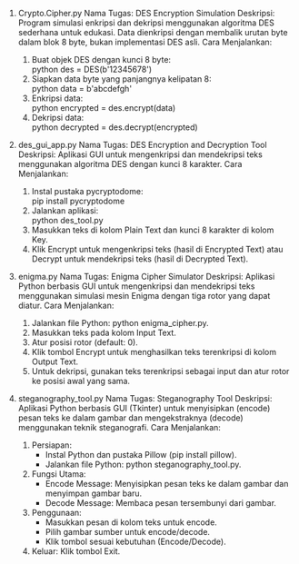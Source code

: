 1. Crypto.Cipher.py
   Nama Tugas: DES Encryption Simulation
   Deskripsi: Program simulasi enkripsi dan dekripsi menggunakan algoritma DES sederhana untuk edukasi. Data dienkripsi dengan membalik urutan byte dalam blok 8 byte, bukan implementasi DES asli.
   Cara Menjalankan:
      1. Buat objek DES dengan kunci 8 byte:  
         python
         des = DES(b'12345678')
      2. Siapkan data byte yang panjangnya kelipatan 8:  
         python
         data = b'abcdefgh'
      3. Enkripsi data:  
         python
         encrypted = des.encrypt(data)
      4. Dekripsi data:  
         python
         decrypted = des.decrypt(encrypted)
         
2. des_gui_app.py
   Nama Tugas: DES Encryption and Decryption Tool
   Deskripsi: Aplikasi GUI untuk mengenkripsi dan mendekripsi teks menggunakan algoritma DES dengan kunci 8 karakter.
   Cara Menjalankan: 
      1. Instal pustaka pycryptodome:  
         pip install pycryptodome
      2. Jalankan aplikasi:  
         python des_tool.py
      3. Masukkan teks di kolom Plain Text dan kunci 8 karakter di kolom Key.  
      4. Klik Encrypt untuk mengenkripsi teks (hasil di Encrypted Text) atau Decrypt untuk mendekripsi teks (hasil di Decrypted Text).

3. enigma.py
   Nama Tugas: Enigma Cipher Simulator
   Deskripsi: Aplikasi Python berbasis GUI untuk mengenkripsi dan mendekripsi teks menggunakan simulasi mesin Enigma dengan tiga rotor yang dapat diatur.
   Cara Menjalankan: 
      1. Jalankan file Python: python enigma_cipher.py.  
      2. Masukkan teks pada kolom Input Text.  
      3. Atur posisi rotor (default: 0).  
      4. Klik tombol Encrypt untuk menghasilkan teks terenkripsi di kolom Output Text.  
      5. Untuk dekripsi, gunakan teks terenkripsi sebagai input dan atur rotor ke posisi awal yang sama.

4. steganography_tool.py
   Nama Tugas: Steganography Tool
   Deskripsi: Aplikasi Python berbasis GUI (Tkinter) untuk menyisipkan (encode) pesan teks ke dalam gambar dan mengekstraknya (decode) menggunakan teknik steganografi.
   Cara Menjalankan: 
      1. Persiapan:  
         - Instal Python dan pustaka Pillow (pip install pillow).  
         - Jalankan file Python: python steganography_tool.py.  
      2. Fungsi Utama:  
         - Encode Message: Menyisipkan pesan teks ke dalam gambar dan menyimpan gambar baru.  
         - Decode Message: Membaca pesan tersembunyi dari gambar.  
      3. Penggunaan:  
         - Masukkan pesan di kolom teks untuk encode.  
         - Pilih gambar sumber untuk encode/decode.  
         - Klik tombol sesuai kebutuhan (Encode/Decode).  
      4. Keluar: Klik tombol Exit.
